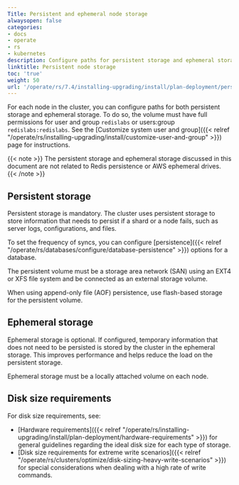 ```yaml
---
Title: Persistent and ephemeral node storage
alwaysopen: false
categories:
- docs
- operate
- rs
- kubernetes
description: Configure paths for persistent storage and ephemeral storage.
linktitle: Persistent node storage
toc: 'true'
weight: 50
url: '/operate/rs/7.4/installing-upgrading/install/plan-deployment/persistent-ephemeral-storage/'
---
```

For each node in the cluster, you can configure paths for both persistent
storage and ephemeral storage. To do so, the volume must have full permissions for user and group `redislabs` or users:group `redislabs:redislabs`. See the [Customize system user and group]({{< relref "/operate/rs/installing-upgrading/install/customize-user-and-group" >}}) page for instructions.

{{< note >}}
The persistent storage and ephemeral storage discussed in this document are not related
to Redis persistence or AWS ephemeral drives.
{{< /note >}}

## Persistent storage

Persistent storage is mandatory. The cluster uses persistent storage to store
information that needs to persist if a shard or a node fails,
such as server logs, configurations, and files.

To set the frequency of syncs, you can configure [persistence]({{< relref "/operate/rs/databases/configure/database-persistence" >}})
options for a database.
    
The persistent volume must be a storage area network (SAN)
using an EXT4 or XFS file system and be connected as an external storage volume.
    
When using append-only file (AOF) persistence, use flash-based storage
for the persistent volume.

## Ephemeral storage

Ephemeral storage is optional. If configured, temporary information that does not need to be persisted is stored by the cluster in the ephemeral storage.
This improves performance and helps reduce the load on the persistent storage.

Ephemeral storage must be a locally attached volume on each node.

## Disk size requirements

For disk size requirements, see:

- [Hardware
    requirements]({{< relref "/operate/rs/installing-upgrading/install/plan-deployment/hardware-requirements" >}})
    for general guidelines regarding the ideal disk size for each type of
    storage.
- [Disk size requirements for extreme write
    scenarios]({{< relref "/operate/rs/clusters/optimize/disk-sizing-heavy-write-scenarios" >}})
    for special considerations when dealing with a high rate of write
    commands.
